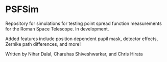 # PSFSim

Repository for simulations for testing point spread function measurements for the Roman Space Telescope. In development. 

Added features include position dependent pupil mask, detector effects, Zernike path differences, and more!

Written by Nihar Dalal, Charuhas Shiveshwarkar, and Chris Hirata
